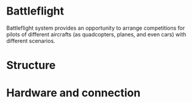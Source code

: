 # Battleflight

Battleflight system provides an opportunity to arrange competitions for pilots of different aircrafts (as quadcopters, planes, and even cars) with different scenarios.

# Structure



# Hardware and connection

